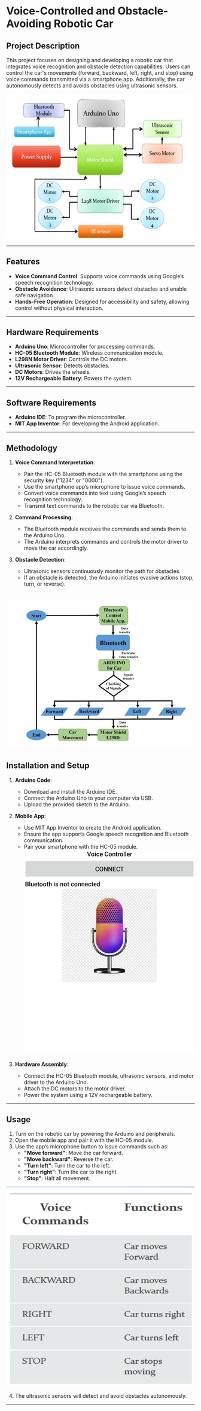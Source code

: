 # Voice-Controlled and Obstacle-Avoiding Robotic Car

## Project Description
This project focuses on designing and developing a robotic car that integrates voice recognition and obstacle detection capabilities. Users can control the car's movements (forward, backward, left, right, and stop) using voice commands transmitted via a smartphone app. Additionally, the car autonomously detects and avoids obstacles using ultrasonic sensors.

![Architecture Diagram](https://github.com/fawaz165/Voice-Controlled-and-Obstacle-Avoiding-Robotic-Car/blob/main/images/architecture.png)

---

## Features
- **Voice Command Control**: Supports voice commands using Google’s speech recognition technology.
- **Obstacle Avoidance**: Ultrasonic sensors detect obstacles and enable safe navigation.
- **Hands-Free Operation**: Designed for accessibility and safety, allowing control without physical interaction.

---

## Hardware Requirements
- **Arduino Uno**: Microcontroller for processing commands.
- **HC-05 Bluetooth Module**: Wireless communication module.
- **L298N Motor Driver**: Controls the DC motors.
- **Ultrasonic Sensor**: Detects obstacles.
- **DC Motors**: Drives the wheels.
- **12V Rechargeable Battery**: Powers the system.

---

## Software Requirements
- **Arduino IDE**: To program the microcontroller.
- **MIT App Inventor**: For developing the Android application.

---

## Methodology
1. **Voice Command Interpretation**:
   - Pair the HC-05 Bluetooth module with the smartphone using the security key ("1234" or "0000").
   - Use the smartphone app’s microphone to issue voice commands.
   - Convert voice commands into text using Google’s speech recognition technology.
   - Transmit text commands to the robotic car via Bluetooth.

2. **Command Processing**:
   - The Bluetooth module receives the commands and sends them to the Arduino Uno.
   - The Arduino interprets commands and controls the motor driver to move the car accordingly.

3. **Obstacle Detection**:
   - Ultrasonic sensors continuously monitor the path for obstacles.
   - If an obstacle is detected, the Arduino initiates evasive actions (stop, turn, or reverse).

![Flowchart](https://github.com/fawaz165/Voice-Controlled-and-Obstacle-Avoiding-Robotic-Car/blob/main/images/flowchart.png)
---

## Installation and Setup
1. **Arduino Code**:
   - Download and install the Arduino IDE.
   - Connect the Arduino Uno to your computer via USB.
   - Upload the provided sketch to the Arduino.

2. **Mobile App**:
   - Use MIT App Inventor to create the Android application.
   - Ensure the app supports Google speech recognition and Bluetooth communication.
   - Pair your smartphone with the HC-05 module.
![Mobile App](https://github.com/fawaz165/Voice-Controlled-and-Obstacle-Avoiding-Robotic-Car/blob/main/images/bluetooth%20app.jpg)

3. **Hardware Assembly**:
   - Connect the HC-05 Bluetooth module, ultrasonic sensors, and motor driver to the Arduino Uno.
   - Attach the DC motors to the motor driver.
   - Power the system using a 12V rechargeable battery.

---

## Usage
1. Turn on the robotic car by powering the Arduino and peripherals.
2. Open the mobile app and pair it with the HC-05 module.
3. Use the app’s microphone button to issue commands such as:
   - **"Move forward"**: Move the car forward.
   - **"Move backward"**: Reverse the car.
   - **"Turn left"**: Turn the car to the left.
   - **"Turn right"**: Turn the car to the right.
   - **"Stop"**: Halt all movement.

![Command Function](https://github.com/fawaz165/Voice-Controlled-and-Obstacle-Avoiding-Robotic-Car/blob/main/images/command%20function.png)

4. The ultrasonic sensors will detect and avoid obstacles autonomously.
---
